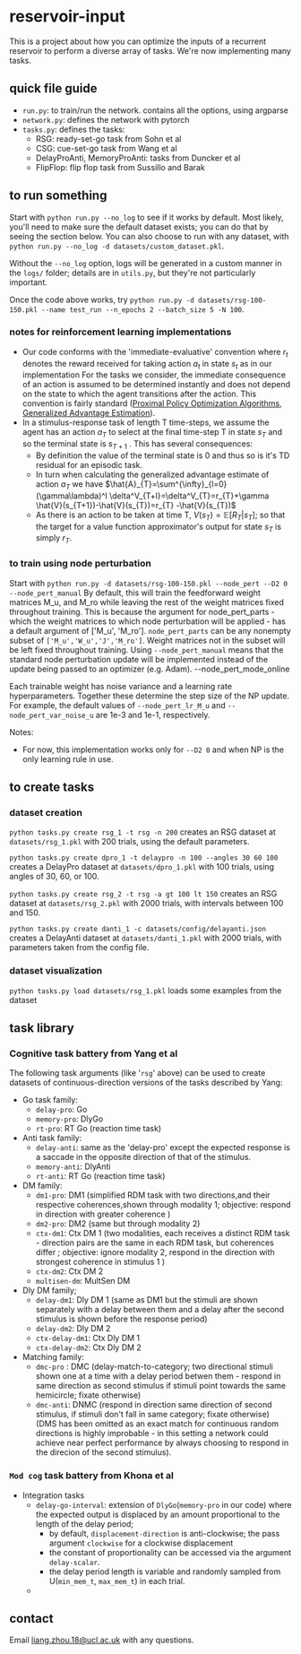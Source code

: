 # reservoir-input
This is a project about how you can optimize the inputs of a recurrent reservoir to perform a diverse array of tasks. We're now implementing many tasks.


## quick file guide
- `run.py`: to train/run the network. contains all the options, using argparse
- `network.py`: defines the network with pytorch
- `tasks.py`: defines the tasks:
    - RSG: ready-set-go task from Sohn et al
    - CSG: cue-set-go task from Wang et al
    - DelayProAnti, MemoryProAnti: tasks from Duncker et al
    - FlipFlop: flip flop task from Sussillo and Barak


## to run something
Start with `python run.py --no_log` to see if it works by default. Most likely, you'll need to make sure the default dataset exists; you can do that by seeing the section below.
You can also choose to run with any dataset, with `python run.py --no_log -d datasets/custom_dataset.pkl`.

Without the `--no_log` option, logs will be generated in a custom manner in the `logs/` folder; details are in `utils.py`, but they're not particularly important.

Once the code above works, try `python run.py -d datasets/rsg-100-150.pkl --name test_run --n_epochs 2 --batch_size 5 -N 100`.


### notes for reinforcement learning implementations

- Our code conforms with the  'immediate-evaluative' convention where $r_t$ denotes the reward received for taking action $a_{t}$ in state $s_t$ as in our implementation For the tasks we consider, the immediate consequence of an action is assumed to be determined instantly and does not depend on the state to which the agent transitions after the action. This convention is fairly standard ([Proximal Policy Optimization Algorithms](https://arxiv.org/pdf/1707.06347.pdf), [Generalized Advantage Estimation](https://arxiv.org/pdf/1506.02438.pdf)). 
- In a stimulus-response task of length T time-steps, we assume the agent has an action $a_T$ to select at the final time-step T in state $s_T$ and so the terminal state is $s_{T+1}$ . This has several consequences:
    - By definition the value of the terminal state is 0 and thus so is it's TD residual for an episodic task.
    - In turn when calculating the generalized advantage estimate of action $a_T$ we have
      $\hat{A}_{T}=\sum^{\infty}_{l=0}(\gamma\lambda)^l \delta^V_{T+l}=\delta^V_{T}=r_{T}+\gamma \hat{V}(s_{T+1})-\hat{V}(s_{T})=r_{T} -\hat{V}(s_{T})$
    - As there is an action to be taken at time T, $V(s_T)=\mathbb{E}[R_{T}|s_{T}]$; so that the target for a value function approximator's output for state $s_T$ is simply $r_T$.

### to train using node perturbation
Start with `python run.py -d datasets/rsg-100-150.pkl --node_pert --D2 0 --node_pert_manual`
By default, this will train the feedforward weight matrices M_u, and M_ro while leaving the rest of the weight matrices fixed throughout training.
This is because the argument for node_pert_parts - which the weight matrices to which node perturbation will be applied - has a default argument of ['M_u', 'M_ro'].
`node_pert_parts` can be any nonempty subset of `['M_u','W_u','J','M_ro']`. Weight matrices not in the subset will be left fixed throughout training.
Using `--node_pert_manual` means that the standard node perturbation update will be implemented instead of the update being passed to an optimizer (e.g. Adam). 
--node_pert_mode_online 


Each trainable weight has noise variance and a learning rate hyperparameters. Together these determine the step size of the NP update.
For example, the default values of `--node_pert_lr_M_u` and `--node_pert_var_noise_u` are 1e-3 and 1e-1, respectively.

Notes: 
- For now, this implementation works only for `--D2 0` and when NP is the only learning rule in use.




## to create tasks
### dataset creation
`python tasks.py create rsg_1 -t rsg -n 200` creates an RSG dataset at `datasets/rsg_1.pkl` with 200 trials, using the default parameters.

`python tasks.py create dpro_1 -t delaypro -n 100 --angles 30 60 100` creates a DelayPro dataset at `datasets/dpro_1.pkl` with 100 trials, using angles of 30, 60, or 100.

`python tasks.py create rsg_2 -t rsg -a gt 100 lt 150`
creates an RSG dataset at `datasets/rsg_2.pkl` with 2000 trials, with intervals between 100 and 150.

`python tasks.py create danti_1 -c datasets/config/delayanti.json` creates a DelayAnti dataset at `datasets/danti_1.pkl` with 2000 trials, with parameters taken from the config file.

### dataset visualization
`python tasks.py load datasets/rsg_1.pkl` loads some examples from the dataset


## task library 
### Cognitive task battery from Yang et al
The following task arguments (like '`rsg`' above) can be used to create datasets of continuous-direction versions of the tasks described by Yang:
- Go task family:
    - `delay-pro`: Go 
    - `memory-pro`: DlyGo 
    - `rt-pro`: RT Go (reaction time task)
- Anti task family:
    - `delay-anti`: same as the 'delay-pro' except the expected response is a saccade in the opposite direction of that of the stimulus.
    - `memory-anti`: DlyAnti
    - `rt-anti`: RT Go (reaction time task)
- DM family:
    - `dm1-pro`: DM1 (simplified RDM task with two directions,and their respective coherences,shown through modality 1; objective: respond in direction with greater coherence )
    - `dm2-pro`: DM2 (same but through modality 2)
    - `ctx-dm1`: Ctx DM 1 (two modalities, each receives a distinct RDM task -  direction pairs are the same in each RDM task, but coherences differ ; objective: ignore modality 2, respond in the direction with strongest coherence in stimulus 1 )
    - `ctx-dm2`: Ctx DM 2 
    - `multisen-dm`: MultSen DM 
- Dly DM family;
    - `delay-dm1`: Dly DM 1 (same as DM1 but the stimuli are shown separately with a delay between them and a delay after the second stimulus is shown before the response period)
    - `delay-dm2`: Dly DM 2 
    - `ctx-delay-dm1`: Ctx Dly DM 1 
    - `ctx-delay-dm2`: Ctx Dly DM 2
- Matching family:
    - `dmc-pro` : DMC (delay-match-to-category; two directional stimuli shown one at a time with a delay period betwen them - respond in same direction as second stimulus if stimuli point towards the same hemicircle; fixate otherwise)
    - `dmc-anti`: DNMC (respond in direction same direction of second stimulus, if stimuli don't fall in same category; fixate otherwise)
    (DMS has been omitted as an exact match for continuous random directions is highly improbable - in this setting a network could achieve near perfect performance by always choosing to respond in the direcion of the second stimulus).



### `Mod cog` task battery from Khona et al 
- Integration tasks
    - `delay-go-interval`: extension of `DlyGo`(`memory-pro` in our code) where the expected output is displaced by an amount proportional to the length of the delay period; 
        - by default, `displacement-direction` is anti-clockwise; the pass argument `clockwise` for a clockwise displacement
        - the constant of proportionality can be accessed via the argument `delay-scalar`. 
        - the delay period length is variable and randomly sampled from U(`min_mem_t`, `max_mem_t`) in each trial. 
    -
    



## contact
Email <liang.zhou.18@ucl.ac.uk> with any questions.
